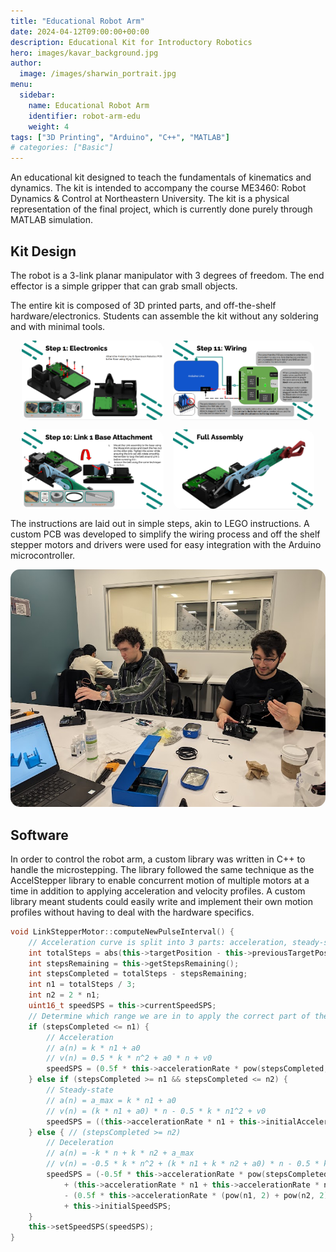 ```yaml
---
title: "Educational Robot Arm"
date: 2024-04-12T09:00:00+00:00
description: Educational Kit for Introductory Robotics
hero: images/kavar_background.jpg
author:
  image: /images/sharwin_portrait.jpg
menu:
  sidebar:
    name: Educational Robot Arm
    identifier: robot-arm-edu
    weight: 4
tags: ["3D Printing", "Arduino", "C++", "MATLAB"]
# categories: ["Basic"]
---
```


An educational kit designed to teach the fundamentals of kinematics and dynamics. The kit is intended to accompany the course ME3460: Robot Dynamics & Control at Northeastern University. The kit is a physical representation of the final project, which is currently done purely through MATLAB simulation.

## Kit Design
The robot is a 3-link planar manipulator with 3 degrees of freedom. The end effector is a simple gripper that can grab small objects.

The entire kit is composed of 3D printed parts, and off-the-shelf hardware/electronics. Students can assemble the kit without any soldering and with minimal tools.

<div align="center" style="display: flex; flex-wrap: wrap; justify-content: center; gap: 15px;">
  <img src="step_1.png" alt="First Step of Instructions" style="border-radius: 15px; width: 45%;">
  <img src="pcb_instructions.png" alt="PCB Instructions" style="border-radius: 15px; width: 45%;">
  <img src="base_instructions.png" alt="Base Assembly" style="border-radius: 15px; width: 45%;">
  <img src="full_assembly_instructions.png" alt="Full Assembly" style="border-radius: 15px; width: 45%;">
</div>

The instructions are laid out in simple steps, akin to LEGO instructions. A custom PCB was developed to simplify the wiring process and off the shelf stepper motors and drivers were used for easy integration with the Arduino microcontroller.

<div align="center">
    <img src="students_building.png" alt="Students Building Kit" style="border-radius: 15px;">
</div>

## Software

In order to control the robot arm, a custom library was written in C++ to handle the microstepping. The library followed the same technique as the AccelStepper library to enable concurrent motion of multiple motors at a time in addition to applying acceleration and velocity profiles. A custom library meant students could easily write and implement their own motion profiles without having to deal with the hardware specifics.

```cpp
void LinkStepperMotor::computeNewPulseInterval() {
	// Acceleration curve is split into 3 parts: acceleration, steady-state, deceleration
	int totalSteps = abs(this->targetPosition - this->previousTargetPosition);
	int stepsRemaining = this->getStepsRemaining();
	int stepsCompleted = totalSteps - stepsRemaining;
	int n1 = totalSteps / 3;
	int n2 = 2 * n1;
	uint16_t speedSPS = this->currentSpeedSPS;
	// Determine which range we are in to apply the correct part of the acceleration curve
	if (stepsCompleted <= n1) {
		// Acceleration
		// a(n) = k * n1 + a0
		// v(n) = 0.5 * k * n^2 + a0 * n + v0
		speedSPS = (0.5f * this->accelerationRate * pow(stepsCompleted, 2)) + (this->initialAcceleration * stepsCompleted) + this->initialSpeedSPS;
	} else if (stepsCompleted >= n1 && stepsCompleted <= n2) {
		// Steady-state
		// a(n) = a_max = k * n1 + a0
		// v(n) = (k * n1 + a0) * n - 0.5 * k * n1^2 + v0
		speedSPS = ((this->accelerationRate * n1 + this->initialAcceleration) * stepsCompleted) - (0.5f * this->accelerationRate * pow(n1, 2)) + this->initialSpeedSPS;
	} else { // (stepsCompleted >= n2)
		// Deceleration
		// a(n) = -k * n + k * n2 + a_max
		// v(n) = -0.5 * k * n^2 + (k * n1 + k * n2 + a0) * n - 0.5 * k * (n1^2 + n2^2) + v0
		speedSPS = (-0.5f * this->accelerationRate * pow(stepsCompleted, 2))
			+ (this->accelerationRate * n1 + this->accelerationRate * n2 + this->initialAcceleration) * stepsCompleted
			- (0.5f * this->accelerationRate * (pow(n1, 2) + pow(n2, 2)))
			+ this->initialSpeedSPS;
	}
	this->setSpeedSPS(speedSPS);
}
```